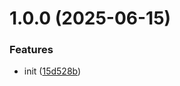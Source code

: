 # 1.0.0 (2025-06-15)


### Features

* init ([15d528b](https://github.com/dword-design/nuxt-page-title/commit/15d528b9f097e10200e37bc77183f179750df8d1))
